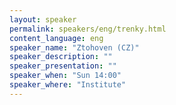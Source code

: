 ```yaml
---
layout: speaker
permalink: speakers/eng/trenky.html
content_language: eng
speaker_name: "Ztohoven (CZ)"
speaker_description: ""
speaker_presentation: ""
speaker_when: "Sun 14:00"
speaker_where: "Institute"
---
```

